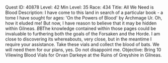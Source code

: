 Quest ID: 40878
Level: 42
Min Level: 35
Race: 434
Title: All We Need is Blood
Description: I have come to this land in search of a particular book - a tome I have sought for ages: 'On the Powers of Blood' by Archmage Ur. Oh, how it eluded me! But now, I have reason to believe that it may be hidden within Gilneas. $B$BThe knowledge contained within those pages could be invaluable to furthering both the goals of the Forsaken and the Horde. I am close to discovering its whereabouts, very close, but in the meantime I require your assistance. Take these vials and collect the blood of bats. We will need them for our plans, yes. Do not disappoint me.
Objective: Bring 10 Vilewing Blood Vials for Orvan Darkeye at the Ruins of Greyshire in Gilneas.

